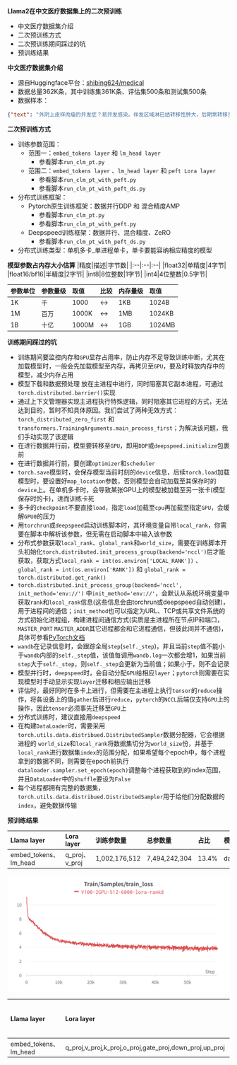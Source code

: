 **Llama2在中文医疗数据集上的二次预训练**
- 中文医疗数据集介绍
- 二次预训练方式
- 二次预训练期间踩过的坑
- 预训练结果

**中文医疗数据集介绍**
- 源自Huggingface平台：[shibing624/medical](https://huggingface.co/datasets/shibing624/medical/viewer/pretrain/train)
- 数据总量362K条，其中训练集361K条、评估集500条和测试集500条
- 数据样本：
```json
{"text": "外阴上皮样肉瘤的并发症？易并发感染。伴发区域淋巴结转移性肿大，后期常转移至肺。"}
```

**二次预训练方式**
- 训练参数范围：
  - 范围一：`embed_tokens layer` 和 `lm_head layer`
    - 参看脚本`run_clm_pt.py`
  - 范围二：`embed_tokens layer` 、`lm_head layer` 和 `peft Lora layer`
    - 参看脚本`run_clm_pt_with_peft.py`
    - 参看脚本`run_clm_pt_with_peft_ds.py`
- 分布式训练框架：
  - Pytorch原生训练框架：数据并行DDP 和 混合精度AMP
    - 参看脚本`run_clm_pt.py`
    - 参看脚本`run_clm_pt_with_peft.py`
  - Deepspeed训练框架：数据并行、混合精度、ZeRO
    - 参看脚本`run_clm_pt_with_peft_ds.py`
- 分布式训练类型：单机多卡_单进程单卡，单卡要能容纳相应精度的模型
  
**模型参数占内存大小估算**
|精度|描述|字节数|
|:--|:--|:--|
|float32|单精度|4字节|
|float16/bf16|半精度|2字节|
|int8|8位整数|1字节|
|int4|4位整数|0.5字节|

|参数单位|参数量级|取值|比较|内存量级|取值|
|:--|:--|:--|:--|:--|:--|
|1K|千|1000|<->|1KB|1024B|
|1M|百万|1000K|<->|1MB|1024KB|
|1B|十亿|1000M|<->|1GB|1024MB|

**训练期间踩过的坑**
- 训练期间要监控内存和`GPU`显存占用率，防止内存不足导致训练中断，尤其在加载模型时，一般会先加载模型至内存，再拷贝至`GPU`，要及时释放内存中的模型，减少内存占用
- 模型下载和数据预处理 放在主进程中进行，同时阻塞其它副本进程，可通过`torch.distributed.barrier()`实现
- 通过上下文管理器实现主进程执行特殊逻辑，同时阻塞其它进程的方式，无法达到目的，暂时不知具体原因。我们尝试了两种无效方式：`torch_distributed_zero_first` 和 `transformers.TrainingArguments.main_process_first`；为解决该问题，我们手动实现了该逻辑
- 在进行数据并行前，模型要转移至`GPU`，即用`DDP`或`deepspeed.initialize`包裹前
- 在进行数据并行前，要创建`optimizer`和`scheduler`
- `torch.save`模型时，会保存模型当前时刻的`device`信息，后续`torch.load`加载模型时，要设置好`map_location`参数，否则模型会自动加载至其保存时的`device`上。在单机多卡时，会导致某张GPU上的模型被加载至另一张卡(模型保存时的卡)，进而训练卡死
- 多卡的`checkpoint`不要直接`load`，指定`load`加载至`cpu`再加载至指定`GPU`，会缓解`GPU0`的压力
- 用`torchrun`或`deepspeed`启动训练脚本时，其环境变量自带`local_rank`，你需要在脚本中解析该参数，但无需在启动脚本中输入该参数
- 分布式参数获取`local_rank`、`global_rank`和`world_size`，需要在训练脚本开头初始化`torch.distributed.init_process_group(backend='nccl')`后才能获取，获取方式`local_rank = int(os.environ['LOCAL_RANK'])` 、`global_rank = int(os.environ['RANK'])` 和 `global_rank = torch.distributed.get_rank()`
- `torch.distributed.init_process_group(backend='nccl', init_method='env://')` 中`init_method='env://'`，会默认从系统环境变量中获取`rank`和`local_rank`信息(这些信息会由torchrun或deepspeed自动创建)，用于进程间的通信；`init_method`也可以指定为URL、TCP或共享文件系统的方式初始化进程组，构建进程间通信方式(实质是主进程所在节点IP和端口，`MASTER_PORT` `MASTER_ADDR`其它进程都会和它进程通信，但彼此间并不通信)，具体可参看[PyTorch文档](https://pytorch.org/docs/stable/distributed.html)
- `wandb`在记录信息时，会跟踪全局`step`(`self._step`)，并且当前`step`值不能小于`wandb`内部的`self._step`值，该值每调用`wandb.log`一次都会增1，如果当前`step`大于`self._step`，则`self._step`会更新为当前值；如果小于，则不会记录
- 模型并行时，`deepspeed`时，会自动分配`GPU`给相应`layer`；`pytorch`则需要在实现模型时手动显示实现`layer`迁移和相应输出迁移
- 评估时，最好同时在多卡上进行，但需要在主进程上执行`tensor`的`reduce`操作，将各设备上的值`gather`后进行`reduce`，`pytorch`的`NCCL`后端仅支持`GPU`上的操作，因此`tensor`必须事先迁移至`GPU`上
- 分布式训练时，建议直接用`deepspeed`
- 在构建`DataLoader`时，需要采用`torch.utils.data.distribued.DistributedSampler`数据分配器，它会根据进程的 `world_size`和`local_rank`将数据集切分为`world_size`份，并基于`local_rank`进行数据集`index`的范围分配，如果希望每个epoch中，每个进程拿到的数据不同，则需要在epoch前执行`dataloader.sampler.set_epoch(epoch)`调整每个进程获取到的index范围，并且`DataLoader`中的`shuffle`要设为`False`
- 每个进程都拥有完整的数据集，`torch.utils.data.distribued.DistributedSampler`用于给他们分配数据的`index`，避免数据传输

**预训练结果**

|Llama layer|Lora layer|训练参数量|总参数量|占比|模型存储|
|:--|:--|:--|:--|:--|:--|
|embed_tokens、lm_head|q_proj、v_proj|1,002,176,512|7,494,242,304|13.4%|data/lora_adapter/q_proj_v_proj_embed_tokens_lm_head|

<img src='../../pic/pretrain/q_proj_v_proj_embed_tokens_lm_head.png'>

|Llama layer|Lora layer|训练参数量|总参数量|占比|模型存储|
|:--|:--|:--|:--|:--|:--|
|embed_tokens、lm_head|q_proj,v_proj,k_proj,o_proj,gate_proj,down_proj,up_proj|1,017,970,688|7,494,242,304|13.58%|...|
